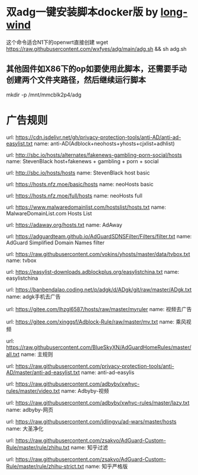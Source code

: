 # 双adg一键安装脚本docker版 by [long-wind](https://github.com/lone-wind/)
这个命令适合N1下的openwrt直接创建
wget https://raw.githubusercontent.com/wxfyes/adg/main/adg.sh && sh adg.sh  
## 其他固件如X86下的op如要使用此脚本，还需要手动创建两个文件夹路径，然后继续运行脚本
mkdir -p /mnt/mmcblk2p4/adg

# 广告规则

  url: https://cdn.jsdelivr.net/gh/privacy-protection-tools/anti-AD/anti-ad-easylist.txt
  name: anti-AD(Adblock+neohosts+yhosts+cjxlist+adhlist)

  url: http://sbc.io/hosts/alternates/fakenews-gambling-porn-social/hosts
  name: StevenBlack host+fakenews + gambling + porn + social
  
  url: http://sbc.io/hosts/hosts
  name: StevenBlack host basic
 
  url: https://hosts.nfz.moe/basic/hosts
  name: neoHosts basic
  
  url: https://hosts.nfz.moe/full/hosts
  name: neoHosts full

  url: https://www.malwaredomainlist.com/hostslist/hosts.txt
   name: MalwareDomainList.com Hosts List
 
  url: https://adaway.org/hosts.txt
  name: AdAway
 
  url: https://adguardteam.github.io/AdGuardSDNSFilter/Filters/filter.txt
  name: AdGuard Simplified Domain Names filter
  
  url: https://raw.githubusercontent.com/vokins/yhosts/master/data/tvbox.txt
  name: tvbox
  
  url: https://easylist-downloads.adblockplus.org/easylistchina.txt
  name: easylistchina

  url: https://banbendalao.coding.net/p/adgk/d/ADgk/git/raw/master/ADgk.txt
  name: adgk手机去广告


 url: https://gitee.com/lhzgl6587/hosts/raw/master/myruler
  name: 视频去广告

  url: https://gitee.com/xinggsf/Adblock-Rule/raw/master/mv.txt
  name: 乘风视频

  url: https://raw.githubusercontent.com/BlueSkyXN/AdGuardHomeRules/master/all.txt
  name: 主规则

  url: https://raw.githubusercontent.com/privacy-protection-tools/anti-AD/master/anti-ad-easylist.txt
  name: anti-ad-easylis

  url: https://raw.githubusercontent.com/adbyby/xwhyc-rules/master/video.txt
  name: Adbyby-视频

  url: https://raw.githubusercontent.com/adbyby/xwhyc-rules/master/lazy.txt
  name: adbyby-网页

  url: https://raw.githubusercontent.com/jdlingyu/ad-wars/master/hosts
  name: 大圣净化

  url: https://raw.githubusercontent.com/zsakvo/AdGuard-Custom-Rule/master/rule/zhihu.txt
  name: 知乎过滤

  url: https://raw.githubusercontent.com/zsakvo/AdGuard-Custom-Rule/master/rule/zhihu-strict.txt
  name: 知乎严格版
